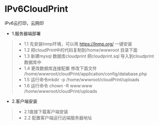 # IPv6CloudPrint
IPv6云打印，云网印
* 1.服务器端部署
> * 1.1  先安装lnmp环境，可以用 https://lnmp.org/ 一键安装 
> * 1.2  把cloudPrint中的代码复制到/home/wwwroot 目录下面
> * 1.3  新建mysql 数据库cloudprint 把cloudprint.sql 导入到cloudprint 数据库中
> * 1.4  更改数据库连接配置  修改下面文件
 /home/wwwroot/cloudPrint/application/config/database.php
> * 1.5  运行命令mkdir -p /home/wwwroot/cloudPrint/uploads
> * 1.6  运行命令 chown -R www:www /home/wwwroot/cloudPrint/uploads


* 2.客户端安装
> * 2.1直接下载客户端安装
> * 2.2 配置客户端运行远端服务器地址
